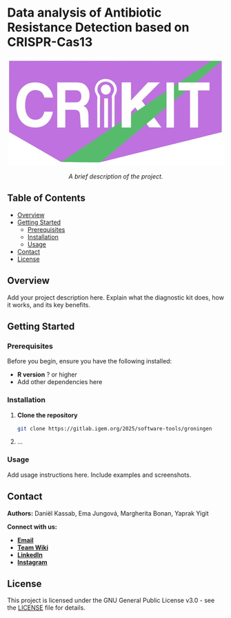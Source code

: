 # Data analysis of Antibiotic Resistance Detection based on CRISPR-Cas13

<p align="center">
  <img src="Images/CRIKIT_logo_transparant.png" alt="Project Logo" width="500">
</p>

<p align="center">
  <em>A brief description of the project.</em>
</p>


## Table of Contents

- [Overview](#overview)
- [Getting Started](#getting-started)
  - [Prerequisites](#prerequisites)
  - [Installation](#installation)
  - [Usage](#usage)
- [Contact](#contact)
- [License](#license)

## Overview

Add your project description here. Explain what the diagnostic kit does, how it works, and its key benefits.

## Getting Started

### Prerequisites

Before you begin, ensure you have the following installed:

- **R version** ? or higher
- Add other dependencies here

### Installation

1. **Clone the repository**
   ```bash
   git clone https://gitlab.igem.org/2025/software-tools/groningen
   ```

2. ...

### Usage

Add usage instructions here. Include examples and screenshots.

## Contact

**Authors:** Daniël Kassab, Ema Jungová, Margherita Bonan, Yaprak Yigit

**Connect with us:**  

- [**Email**](mailto:igemteam@rug.nl)  
- [**Team Wiki**](https://2025.igem.wiki/groningen/)  
- [**LinkedIn**](https://www.linkedin.com/in/igem-groningen/)  
- [**Instagram**](https://www.instagram.com/igem_groningen/)

## License

This project is licensed under the GNU General Public License v3.0 - see the [LICENSE](LICENSE) file for details.

